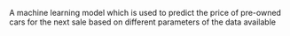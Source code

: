 
A machine learning model which is used to predict the price of pre-owned cars for the next sale based on different parameters
of the data available

